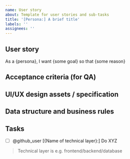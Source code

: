 ```yaml
---
name: User story
about: Template for user stories and sub-tasks
title: '[Persona:] A brief title'
labels: ''
assignees: ''
---
```


## User story

As a {persona}, I want {some goal} so that {some reason}

## Acceptance criteria (for QA)

## UI/UX design assets / specification

## Data structure and business rules

## Tasks

- [ ] @github_user [{Name of technical layer}:] Do XYZ

> Technical layer is e.g. frontend/backend/database
